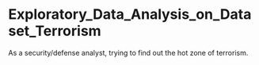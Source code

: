 # Exploratory_Data_Analysis_on_Dataset_Terrorism
As a security/defense analyst, trying to find out the hot zone of terrorism.
